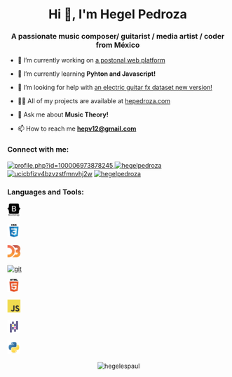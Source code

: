 <h1 align="center">Hi 👋, I'm Hegel Pedroza</h1>
<h3 align="center">A passionate music composer/ guitarist / media artist / coder from México</h3>

- 🔭 I’m currently working on [a postonal web platform](https://guitarrapostonalenlinea.netlify.app/)

- 🌱 I’m currently learning **Pyhton and Javascript!**

- 🤝 I’m looking for help with [an electric guitar fx dataset new version!](https://egfxset.github.io/)

- 👨‍💻 All of my projects are available at [hepedroza.com](hepedroza.com)

- 💬 Ask me about **Music Theory!**

- 📫 How to reach me **hepv12@gmail.com**

<h3 align="left">Connect with me:</h3>

<p align="left">
<a href="https://fb.com/profile.php?id=100006973878245" target="blank"><img align="center" src="https://raw.githubusercontent.com/rahuldkjain/github-profile-readme-generator/master/src/images/icons/Social/facebook.svg" alt="profile.php?id=100006973878245" height="30" width="40" />
</a>
<a href="https://instagram.com/hegelpedroza" target="blank"><img align="center" src="https://raw.githubusercontent.com/rahuldkjain/github-profile-readme-generator/master/src/images/icons/Social/instagram.svg" alt="hegelpedroza" height="30" width="40" />
</a>  
<a href="https://www.youtube.com/channel/UCicbFIzV4bZVzstfmNvhJ2w" target="blank"><img align="center" src="https://raw.githubusercontent.com/rahuldkjain/github-profile-readme-generator/master/src/images/icons/Social/youtube.svg" alt="ucicbfizv4bzvzstfmnvhj2w" height="30" width="40" /></a>
<a href="https://twitter.com/hegelpedroza" target="blank"><img align="center" src="https://raw.githubusercontent.com/rahuldkjain/github-profile-readme-generator/master/src/images/icons/Social/twitter.svg" alt="hegelpedroza" height="30" width="30" />
</a>
</p>  

  



<h3 align="left">Languages and Tools:</h3>
<p align="left"> 
<a href="https://getbootstrap.com" target="_blank" rel="noreferrer"> <img src="https://raw.githubusercontent.com/devicons/devicon/master/icons/bootstrap/bootstrap-plain-wordmark.svg" alt="bootstrap" width="30" height="30"/> 
</a> 
  
<a href="https://www.w3schools.com/css/" target="_blank" rel="noreferrer"> <img src="https://raw.githubusercontent.com/devicons/devicon/master/icons/css3/css3-original-wordmark.svg" alt="css3" width="30" height="30"/> 
</a> 
  
<a href="https://d3js.org/" target="_blank" rel="noreferrer"> <img src="https://raw.githubusercontent.com/devicons/devicon/master/icons/d3js/d3js-original.svg" alt="d3js" width="30" height="30"/> 
</a> 
  
<a href="https://git-scm.com/" target="_blank" rel="noreferrer"> <img src="https://www.vectorlogo.zone/logos/git-scm/git-scm-icon.svg" alt="git" width="30" height="30"/> 
</a> 
  
<a href="https://www.w3.org/html/" target="_blank" rel="noreferrer"> <img src="https://raw.githubusercontent.com/devicons/devicon/master/icons/html5/html5-original-wordmark.svg" alt="html5" width="30" height="30"/> 
</a> 

<a href="https://developer.mozilla.org/en-US/docs/Web/JavaScript" target="_blank" rel="noreferrer"> <img src="https://raw.githubusercontent.com/devicons/devicon/master/icons/javascript/javascript-original.svg" alt="javascript" width="30" height="30"/>
</a> 
  
<a href="https://pandas.pydata.org/" target="_blank" rel="noreferrer"> <img src="https://raw.githubusercontent.com/devicons/devicon/2ae2a900d2f041da66e950e4d48052658d850630/icons/pandas/pandas-original.svg" alt="pandas" width="30" height="30"/> 
</a> 
  
<a href="https://www.python.org" target="_blank" rel="noreferrer"> <img src="https://raw.githubusercontent.com/devicons/devicon/master/icons/python/python-original.svg" alt="python" width="30" height="30"/> 
</a>

<p align=center>&nbsp;<img align="center" src="https://github-readme-stats.vercel.app/api?username=hegelespaul&show_icons=true&locale=en" alt="hegelespaul" /></p>


